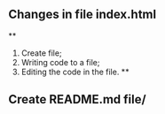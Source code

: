 ## Changes in file index.html
**
1. Create file;
2. Writing code to a file;
3. Editing the code in the file. **

## Create README.md file/
